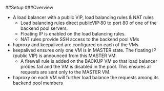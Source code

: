 ##Setup
###Overview
* A load balancer with a public VIP, load balancing rules & NAT rules
  * Load balancing rules direct publicVIP:80 to port 80 of one of the backend pool servers.
  * Floating IP is enabled on the load balancing rules.
  * NAT rules provide SSH access to the backend pool VMs
* haproxy and keepalived are configured on each of the VMs
* keepalived ensures only one VM is in MASTER state. The floating IP (public VIP) is announced from this MASTER VM.
  * A firewall rule is added on the BACKUP VM so that load balancer probes fail and the VM is disabled in the pool. This ensures all requests are sent only to the MASTER VM.
* haproxy on each VM will further load balance the requests among its backend pool members
